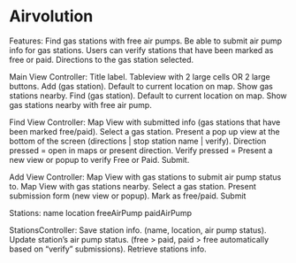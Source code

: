 # Airvolution
Features: Find gas stations with free air pumps.
          Be able to submit air pump info for gas stations.
          Users can verify stations that have been marked as free or paid. 
          Directions to the gas station selected. 

Main View Controller:
	Title label.
	Tableview with 2 large cells OR 2 large buttons.
		Add (gas station). Default to current location on map.  Show gas stations nearby.
		Find (gas station). Default to current location on map.  Show gas stations nearby with free air pump. 
 
Find View Controller: 
Map View with submitted info (gas stations that have been marked free/paid).
	  Select a gas station.
	  Present a pop up view at the bottom of the screen (directions | stop station name | verify).
		Direction pressed = open in maps or present direction. 
		Verify pressed = Present a new view or popup to verify Free or Paid. Submit. 

Add View Controller: 
  Map View with gas stations to submit air pump status to. 
	Map View with gas stations nearby.
	Select a gas station. 
	Present submission form (new view or popup). Mark as free/paid. Submit
	

Stations:
  name
  location
  freeAirPump
  paidAirPump

StationsController:
	Save station info. (name, location, air pump status).
	Update station’s air pump status. (free > paid, paid > free automatically based on “verify” submissions).
	Retrieve stations info. 
